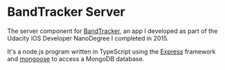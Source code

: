 # BandTracker Server

The server component for [BandTracker](https://github.com/JohanSmet/bandtracker), an app I developed as part of the Udacity iOS Developer NanoDegree I completed in 2015.

It's a node.js program written in TypeScript using the [Express](https://expressjs.com/) framework and [mongoose](https://mongoosejs.com/) to access a MongoDB database.

